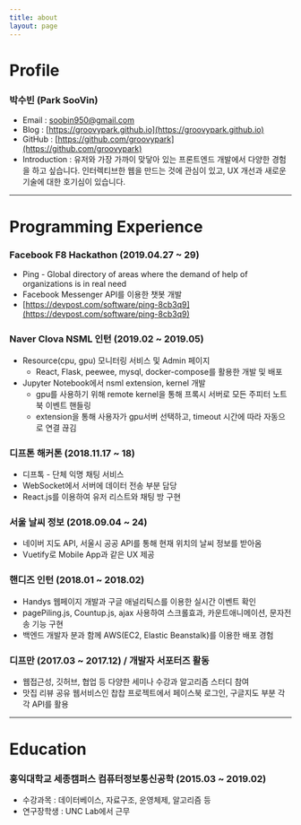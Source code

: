 ```yaml
---
title: about
layout: page
---
```


# Profile
### 박수빈 (Park SooVin)

* Email : soobin950@gmail.com
* Blog : [https://groovypark.github.io](https://groovypark.github.io)
* GitHub : [https://github.com/groovypark](https://github.com/groovypark)
* Introduction : 유저와 가장 가까이 맞닿아 있는 프론트엔드 개발에서 다양한 경험을 하고 싶습니다. 인터렉티브한 웹을 만드는 것에 관심이 있고, UX 개선과 새로운 기술에 대한 호기심이 있습니다.  
  

---
# Programming Experience

### Facebook F8 Hackathon (2019.04.27 ~ 29)

* Ping - Global directory of areas where the demand of help of organizations is in real need
* Facebook Messenger API를 이용한 챗봇 개발
* [https://devpost.com/software/ping-8cb3q9](https://devpost.com/software/ping-8cb3q9)

### Naver Clova NSML 인턴 (2019.02 ~ 2019.05)

* Resource(cpu, gpu) 모니터링 서비스 및 Admin 페이지
    * React, Flask, peewee, mysql, docker-compose를 활용한 개발 및 배포
* Jupyter Notebook에서 nsml extension, kernel 개발
    * gpu를 사용하기 위해 remote kernel을 통해 프록시 서버로 모든 주피터 노트북 이벤트 핸들링
    * extension을 통해 사용자가 gpu서버 선택하고, timeout 시간에 따라 자동으로 연결 끊김

### 디프톤 해커톤 (2018.11.17 ~ 18)

* 디프톡 - 단체 익명 채팅 서비스
* WebSocket에서 서버에 데이터 전송 부분 담당
* React.js를 이용하여 유저 리스트와 채팅 방 구현

### 서울 날씨 정보 (2018.09.04 ~ 24)

* 네이버 지도 API, 서울시 공공 API를 통해 현재 위치의 날씨 정보를 받아옴
* Vuetify로 Mobile App과 같은 UX 제공

### 핸디즈 인턴 (2018.01 ~ 2018.02)

* Handys 웹페이지 개발과 구글 애널리틱스를 이용한 실시간 이벤트 확인
* pagePiling.js, Countup.js, ajax 사용하여 스크롤효과, 카운트애니메이션, 문자전송 기능 구현
* 백엔드 개발자 분과 함께 AWS(EC2, Elastic Beanstalk)를 이용한 배포 경험

### 디프만 (2017.03 ~ 2017.12) / 개발자 서포터즈 활동

* 웹접근성, 깃허브, 협업 등 다양한 세미나 수강과 알고리즘 스터디 참여
* 맛집 리뷰 공유 웹서비스인 찹찹 프로젝트에서 페이스북 로그인, 구글지도 부분 각각 API를 활용
  


---
# Education
### 홍익대학교 세종캠퍼스 컴퓨터정보통신공학 (2015.03 ~ 2019.02)

* 수강과목 : 데이터베이스, 자료구조, 운영체제, 알고리즘 등
* 연구장학생 : UNC Lab에서 근무
